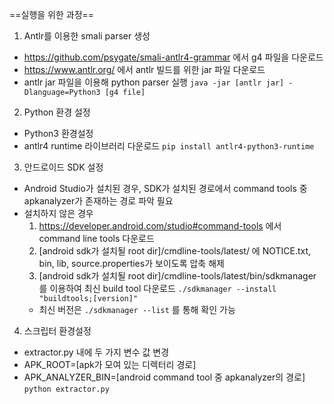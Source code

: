 ==실행을 위한 과정==

1. Antlr를 이용한 smali parser 생성
- https://github.com/psygate/smali-antlr4-grammar 에서 g4 파일을 다운로드
- https://www.antlr.org/ 에서 antlr 빌드를 위한 jar 파일 다운로드
- antlr jar 파일을 이용해 python parser 실행
`java -jar [antlr jar] -Dlanguage=Python3 [g4 file]`

2. Python 환경 설정
- Python3 환경설정
- antlr4 runtime 라이브러리 다운로드
`pip install antlr4-python3-runtime`

3. 안드로이드 SDK 설정
- Android Studio가 설치된 경우, SDK가 설치된 경로에서 command tools 중 apkanalyzer가 존재하는 경로 파악 필요
- 설치하지 않은 경우
  1. https://developer.android.com/studio#command-tools 에서 command line tools 다운로드
  2. [android sdk가 설치될 root dir]/cmdline-tools/latest/ 에 NOTICE.txt, bin, lib, source.properties가 보이도록 압축 해제
  3. [android sdk가 설치될 root dir]/cmdline-tools/latest/bin/sdkmanager 를 이용하여 최신 build tool 다운로드
  `./sdkmanager --install "buildtools;[version]"`
    - 최신 버전은 `./sdkmanager --list` 를 통해 확인 가능
    

4. 스크립터 환경설정
- extractor.py 내에 두 가지 변수 값 변경
- APK_ROOT=[apk가 모여 있는 디렉터리 경로]
- APK_ANALYZER_BIN=[android command tool 중 apkanalyzer의 경로]
`python extractor.py`